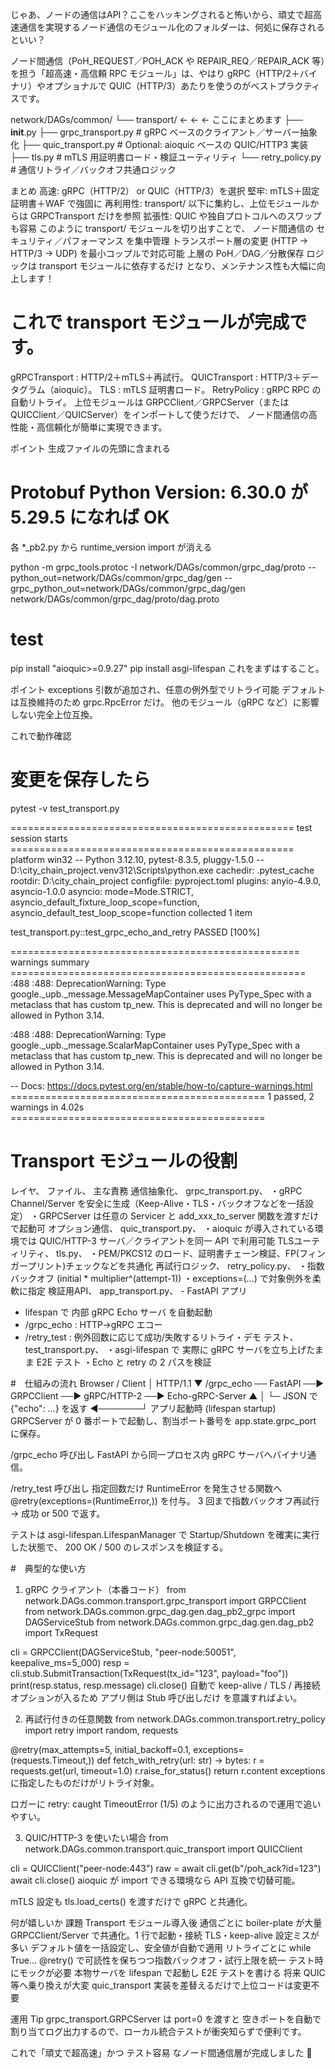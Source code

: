 じゃあ、ノードの通信はAPI？ここをハッキングされると怖いから、頑丈で超高速通信を実現するノード通信のモジュール化のフォルダーは、何処に保存されるといい？

ノード間通信（PoH_REQUEST／POH_ACK や REPAIR_REQ／REPAIR_ACK 等）を担う「超高速・高信頼 RPC モジュール」は、やはり gRPC（HTTP/2＋バイナリ）やオプショナルで QUIC（HTTP/3）あたりを使うのがベストプラクティスです。

network/DAGs/common/
└── transport/               ← ← ← ここにまとめます
    ├── __init__.py
    ├── grpc_transport.py    # gRPC ベースのクライアント／サーバー抽象化
    ├── quic_transport.py    # Optional: aioquic ベースの QUIC/HTTP3 実装
    ├── tls.py               # mTLS 用証明書ロード・検証ユーティリティ
    └── retry_policy.py      # 通信リトライ／バックオフ共通ロジック

まとめ
高速: gRPC（HTTP/2） or QUIC（HTTP/3）を選択
堅牢: mTLS＋固定証明書＋WAF で強固に
再利用性: transport/ 以下に集約し、上位モジュールからは GRPCTransport だけを参照
拡張性: QUIC や独自プロトコルへのスワップも容易
このように transport/ モジュールを切り出すことで、
ノード間通信の セキュリティ／パフォーマンス を集中管理
トランスポート層の変更 (HTTP → HTTP/3 → UDP) を最小コップルで対応可能
上層の PoH／DAG／分散保存 ロジックは transport モジュールに依存するだけ
となり、メンテナンス性も大幅に向上します！


# これで transport モジュールが完成です。
gRPCTransport : HTTP/2＋mTLS＋再試行。
QUICTransport : HTTP/3＋データグラム（aioquic）。
TLS : mTLS 証明書ロード。
RetryPolicy : gRPC RPC の自動リトライ。
上位モジュールは GRPCClient／GRPCServer（または QUICClient／QUICServer）をインポートして使うだけで、
ノード間通信の高性能・高信頼化が簡単に実現できます。


ポイント
生成ファイルの先頭に含まれる
# Protobuf Python Version: 6.30.0 が 5.29.5 になれば OK
各 *_pb2.py から runtime_version import が消える

python -m grpc_tools.protoc -I network/DAGs/common/grpc_dag/proto --python_out=network/DAGs/common/grpc_dag/gen --grpc_python_out=network/DAGs/common/grpc_dag/gen network/DAGs/common/grpc_dag/proto/dag.proto


# test
pip install "aioquic>=0.9.27"
pip install asgi-lifespan
これをまずはすること。

ポイント
exceptions 引数が追加され、任意の例外型でリトライ可能
デフォルトは互換維持のため grpc.RpcError だけ。
他のモジュール（gRPC など）に影響しない完全上位互換。

これで動作確認
# 変更を保存したら
pytest -v test_transport.py

================================================= test session starts =================================================
platform win32 -- Python 3.12.10, pytest-8.3.5, pluggy-1.5.0 -- D:\city_chain_project\.venv312\Scripts\python.exe
cachedir: .pytest_cache
rootdir: D:\city_chain_project
configfile: pyproject.toml
plugins: anyio-4.9.0, asyncio-1.0.0
asyncio: mode=Mode.STRICT, asyncio_default_fixture_loop_scope=function, asyncio_default_test_loop_scope=function
collected 1 item

test_transport.py::test_grpc_echo_and_retry PASSED                                                               [100%]

================================================== warnings summary ===================================================
<frozen importlib._bootstrap>:488
  <frozen importlib._bootstrap>:488: DeprecationWarning: Type google._upb._message.MessageMapContainer uses PyType_Spec with a metaclass that has custom tp_new. This is deprecated and will no longer be allowed in Python 3.14.

<frozen importlib._bootstrap>:488
  <frozen importlib._bootstrap>:488: DeprecationWarning: Type google._upb._message.ScalarMapContainer uses PyType_Spec with a metaclass that has custom tp_new. This is deprecated and will no longer be allowed in Python 3.14.

-- Docs: https://docs.pytest.org/en/stable/how-to/capture-warnings.html
============================================ 1 passed, 2 warnings in 4.02s ============================================


# Transport モジュールの役割
レイヤ、	ファイル、	主な責務
通信抽象化、	grpc_transport.py、	・gRPC Channel/Server を安全に生成（Keep-Alive・TLS・バックオフなどを一括設定）
・GRPCServer は任意の Servicer と add_xxx_to_server 関数を渡すだけで起動可
オプション通信、	quic_transport.py、	・aioquic が導入されている環境では QUIC/HTTP-3 サーバ／クライアントを同一 API で利用可能
TLSユーティリティ、	tls.py、	・PEM/PKCS12 のロード、証明書チェーン検証、FP(フィンガープリント)チェックなどを共通化
再試行ロジック、	retry_policy.py、	・指数バックオフ (initial * multiplier^(attempt-1))
・exceptions=(…) で対象例外を柔軟に指定
検証用API、	app_transport.py、	- FastAPI アプリ
- lifespan で 内部 gRPC Echo サーバ を自動起動
- /grpc_echo : HTTP→gRPC エコー
- /retry_test : 例外回数に応じて成功/失敗するリトライ・デモ
テスト、	test_transport.py、	・asgi-lifespan で 実際に gRPC サーバを立ち上げたまま E2E テスト
・Echo と retry の 2 パスを検証

#　仕組みの流れ
Browser / Client
    │ HTTP/1.1
    ▼
/grpc_echo ── FastAPI ──► GRPCClient ──► gRPC/HTTP-2 ──► Echo-gRPC-Server
           ▲                                     │
           └─ JSON で {"echo": …} を返す ◄───────┘
アプリ起動時 (lifespan startup)
GRPCServer が 0 番ポートで起動し、割当ポート番号を
app.state.grpc_port に保存。

/grpc_echo 呼び出し
FastAPI から同一プロセス内 gRPC サーバへバイナリ通信。

/retry_test 呼び出し
指定回数だけ RuntimeError を発生させる関数へ
@retry(exceptions=(RuntimeError,)) を付与。
3 回まで指数バックオフ再試行 → 成功 or 500 で返す。

テストは asgi-lifespan.LifespanManager で
Startup/Shutdown を確実に実行した状態で、
200 OK / 500 のレスポンスを検証する。

#　典型的な使い方
1. gRPC クライアント（本番コード）
from network.DAGs.common.transport.grpc_transport import GRPCClient
from network.DAGs.common.grpc_dag.gen.dag_pb2_grpc import DAGServiceStub
from network.DAGs.common.grpc_dag.gen.dag_pb2 import TxRequest

cli = GRPCClient(DAGServiceStub, "peer-node:50051", keepalive_ms=5_000)
resp = cli.stub.SubmitTransaction(TxRequest(tx_id="123", payload="foo"))
print(resp.status, resp.message)
cli.close()
自動で keep-alive / TLS / 再接続 オプションが入るため
アプリ側は Stub 呼び出しだけ を意識すればよい。

2. 再試行付きの任意関数
from network.DAGs.common.transport.retry_policy import retry
import random, requests

@retry(max_attempts=5, initial_backoff=0.1, exceptions=(requests.Timeout,))
def fetch_with_retry(url: str) -> bytes:
    r = requests.get(url, timeout=1.0)
    r.raise_for_status()
    return r.content
exceptions に指定したものだけがリトライ対象。

ロガーに retry: caught TimeoutError (1/5) のように出力されるので運用で追いやすい。

3. QUIC/HTTP-3 を使いたい場合
from network.DAGs.common.transport.quic_transport import QUICClient

cli = QUICClient("peer-node:443")
raw = await cli.get(b"/poh_ack?id=123")
await cli.close()
aioquic が import できる環境なら API 互換で切替可能。

mTLS 設定も tls.load_certs() を渡すだけで gRPC と共通化。

何が嬉しいか
課題	Transport モジュール導入後
通信ごとに boiler-plate が大量	GRPCClient/Server で共通化。1 行で起動・接続
TLS・keep-alive 設定ミスが多い	デフォルト値を一括設定し、安全値が自動で適用
リトライごとに while True…	@retry() で可読性を保ちつつ指数バックオフ・試行上限を統一
テスト時にモックが必要	本物サーバを lifespan で起動し E2E テストを書ける
将来 QUIC 等へ乗り換えが大変	quic_transport 実装を差替えるだけで上位コードは変更不要

運用 Tip
grpc_transport.GRPCServer は port=0 を渡すと
空きポートを自動で割り当てログ出力するので、ローカル統合テストが衝突知らずで便利です。

これで「頑丈で超高速」かつ テスト容易 なノード間通信層が完成しました 🚀
